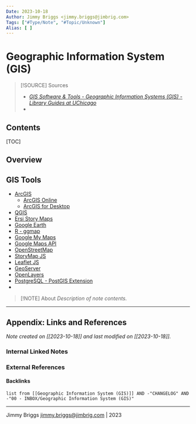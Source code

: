 ```yaml
---
Date: 2023-10-18
Author: Jimmy Briggs <jimmy.briggs@jimbrig.com>
Tags: ["#Type/Note", "#Topic/Unknown"]
Alias: [ ]
---
```


# Geographic Information System (GIS)

> [!SOURCE] Sources
> - *[GIS Software & Tools - Geographic Information Systems (GIS) - Library Guides at UChicago](https://guides.lib.uchicago.edu/c.php?g=546121&p=3746280)*
> - 

## Contents

[TOC]

## Overview

## GIS Tools

- [ArcGIS]()
	- [ArcGIS Online]()
	- [ArcGIS for Desktop]()
- [QGIS]()
- [Ersi Story Maps]()
- [Google Earth]()
- [R - ggmap]()
- [Google My Maps]()
- [Google Maps API]()
- [OpenStreetMap]()
- [StoryMap JS]()
- [Leaflet JS]()
- [GeoServer]()
- [OpenLayers]()
- [PostgreSQL - PostGIS Extension]()
- 

> [!NOTE] About
> *Description of note contents.*


***

## Appendix: Links and References

*Note created on [[2023-10-18]] and last modified on [[2023-10-18]].*

### Internal Linked Notes

### External References

#### Backlinks

```dataview
list from [[Geographic Information System (GIS)]] AND -"CHANGELOG" AND -"00 - INBOX/Geographic Information System (GIS)"
```


***

Jimmy Briggs <jimmy.briggs@jimbrig.com> | 2023


